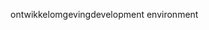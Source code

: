 <span data-ttu-id="ada1a-101">ontwikkelomgeving</span><span class="sxs-lookup"><span data-stu-id="ada1a-101">development environment</span></span>
